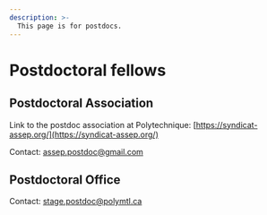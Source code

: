 ```yaml
---
description: >-
  This page is for postdocs.
---
```


# Postdoctoral fellows

## Postdoctoral Association

Link to the postdoc association at Polytechnique: [https://syndicat-assep.org/](https://syndicat-assep.org/)

Contact: assep.postdoc@gmail.com

## Postdoctoral Office

Contact: stage.postdoc@polymtl.ca
